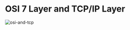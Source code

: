 # OSI 7 Layer and TCP/IP Layer
![osi-and-tcp](https://github.com/user-attachments/assets/066906c7-5fdc-4e20-8b0f-ee05f2e85962)
